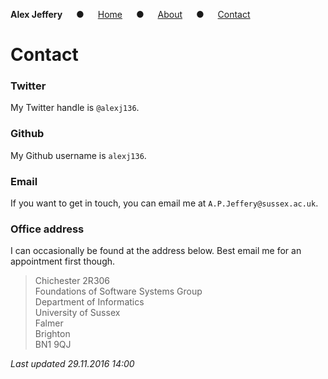 **Alex Jeffery** &emsp; &#9679; &emsp; [Home](index.html) &emsp; &#9679; &emsp; [About](about.html) &emsp; &#9679; &emsp; [Contact](contact.html)

# Contact

### Twitter

My Twitter handle is `@alexj136`.

### Github

My Github username is `alexj136`.

### Email

If you want to get in touch, you can email me at `A.P.Jeffery@sussex.ac.uk`.

### Office address

I can occasionally be found at the address below. Best email me for an appointment first though.

> Chichester 2R306 <br/>
> Foundations of Software Systems Group <br/>
> Department of Informatics <br/>
> University of Sussex <br/>
> Falmer <br/>
> Brighton <br/>
> BN1 9QJ  <br/>

_Last updated 29.11.2016 14:00_
